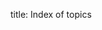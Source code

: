 title: Index of topics

<style>
#index {
  columns: 4;
}
#index a {
  display: block;
}
#index a:hover {
  background-color: #eef5ff;
  border-bottom: 1px solid #44546a;
}
</style>

<div id="index"></div>
<script src="search.js"></script>
